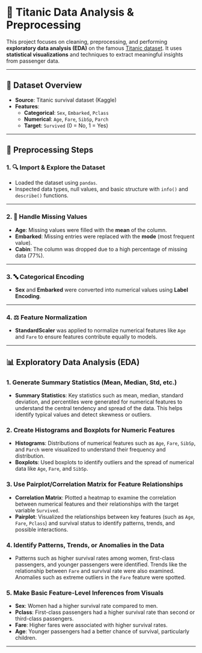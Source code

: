 # 🚢 Titanic Data Analysis & Preprocessing

This project focuses on cleaning, preprocessing, and performing **exploratory data analysis (EDA)** on the famous [Titanic dataset](https://www.kaggle.com/competitions/titanic). It uses **statistical visualizations** and techniques to extract meaningful insights from passenger data.

---

## 📁 Dataset Overview

- **Source**: Titanic survival dataset (Kaggle)
- **Features**:
  - **Categorical**: `Sex`, `Embarked`, `Pclass`
  - **Numerical**: `Age`, `Fare`, `SibSp`, `Parch`
  - **Target**: `Survived` (0 = No, 1 = Yes)

---

## 🧹 Preprocessing Steps

### 1. 🔍 Import & Explore the Dataset
- Loaded the dataset using `pandas`.
- Inspected data types, null values, and basic structure with `info()` and `describe()` functions.

---

### 2. 🧩 Handle Missing Values
- **Age**: Missing values were filled with the **mean** of the column.
- **Embarked**: Missing entries were replaced with the **mode** (most frequent value).
- **Cabin**: The column was dropped due to a high percentage of missing data (77%).

---

### 3. 🔤 Categorical Encoding
- **Sex** and **Embarked** were converted into numerical values using **Label Encoding**.

---

### 4. ⚖️ Feature Normalization
- **StandardScaler** was applied to normalize numerical features like `Age` and `Fare` to ensure features contribute equally to models.

---

## 📊 Exploratory Data Analysis (EDA)

### 1. **Generate Summary Statistics (Mean, Median, Std, etc.)**
- **Summary Statistics**: Key statistics such as mean, median, standard deviation, and percentiles were generated for numerical features to understand the central tendency and spread of the data. This helps identify typical values and detect skewness or outliers.

### 2. **Create Histograms and Boxplots for Numeric Features**
- **Histograms**: Distributions of numerical features such as `Age`, `Fare`, `SibSp`, and `Parch` were visualized to understand their frequency and distribution.
- **Boxplots**: Used boxplots to identify outliers and the spread of numerical data like `Age`, `Fare`, and `SibSp`.

### 3. **Use Pairplot/Correlation Matrix for Feature Relationships**
- **Correlation Matrix**: Plotted a heatmap to examine the correlation between numerical features and their relationships with the target variable `Survived`.
- **Pairplot**: Visualized the relationships between key features (such as `Age`, `Fare`, `Pclass`) and survival status to identify patterns, trends, and possible interactions.

### 4. **Identify Patterns, Trends, or Anomalies in the Data**
- Patterns such as higher survival rates among women, first-class passengers, and younger passengers were identified. Trends like the relationship between `Fare` and survival rate were also examined. Anomalies such as extreme outliers in the `Fare` feature were spotted.

### 5. **Make Basic Feature-Level Inferences from Visuals**
- **Sex**: Women had a higher survival rate compared to men.
- **Pclass**: First-class passengers had a higher survival rate than second or third-class passengers.
- **Fare**: Higher fares were associated with higher survival rates.
- **Age**: Younger passengers had a better chance of survival, particularly children.

---
